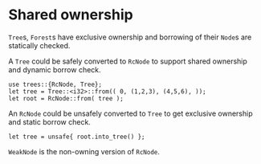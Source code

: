 # Shared ownership

`Tree`s, `Forest`s have exclusive ownership and borrowing of their `Node`s are
statically checked.

A `Tree` could be safely converted to `RcNode` to support shared ownership and
dynamic borrow check.

```rust,no_run
use trees::{RcNode, Tree};
let tree = Tree::<i32>::from(( 0, (1,2,3), (4,5,6), ));
let root = RcNode::from( tree );
```

An `RcNode` could be unsafely converted to `Tree` to get exclusive ownership and
static borrow check.

```rust,no_run
let tree = unsafe{ root.into_tree() };
```

`WeakNode` is the non-owning version of `RcNode`.
